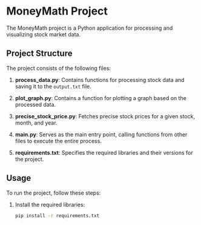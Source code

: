 # MoneyMath Project

The MoneyMath project is a Python application for processing and visualizing stock market data.

## Project Structure

The project consists of the following files:

1. **process_data.py**: Contains functions for processing stock data and saving it to the `output.txt` file.

2. **plot_graph.py**: Contains a function for plotting a graph based on the processed data.

3. **precise_stock_price.py**: Fetches precise stock prices for a given stock, month, and year.

4. **main.py**: Serves as the main entry point, calling functions from other files to execute the entire process.

5. **requirements.txt**: Specifies the required libraries and their versions for the project.

## Usage

To run the project, follow these steps:

1. Install the required libraries:

   ```bash
   pip install -r requirements.txt
